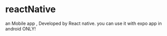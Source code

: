 # reactNative

an Mobile app , Developed by React native. you can use it with expo app in android ONLY!
